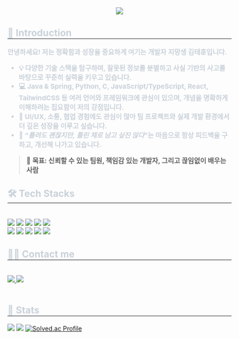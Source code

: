 <div align= "center">
    <img src="https://capsule-render.vercel.app/api?type=rounded&color=auto&height=120&text=Welcome!&animation=&fontColor=ffffff&fontSize=40" />
    </div>
    <div style="text-align: left;"> 
    <h2 style="border-bottom: 1px solid #21262d; color: #c9d1d9;"> 🔰 Introduction </h2>  
    <div style="font-weight: 700; font-size: 15px; text-align: left; color: #c9d1d9;">
      <p>안녕하세요! 저는 <strong>정확함과 성장</strong>을 중요하게 여기는 개발자 지망생 <strong>김태훈</strong>입니다.</p>
      <ul>
        <li>💡 다양한 기술 스택을 탐구하며, 잘못된 정보를 분별하고 <strong>사실 기반의 사고</strong>를 바탕으로 꾸준히 실력을 키우고 있습니다.</li>
        <li>💻 <strong>Java & Spring, Python, C, JavaScript/TypeScript, React, TailwindCSS</strong> 등 여러 언어와 프레임워크에 관심이 있으며, <strong>개념을 명확하게 이해하려는 집요함</strong>이 저의 강점입니다.</li>
        <li>🌱 <strong>UI/UX, 소통, 협업 경험</strong>에도 관심이 많아 팀 프로젝트와 실제 개발 환경에서 더 깊은 성장을 이루고 싶습니다.</li>
        <li>🎯 “<em>틀려도 괜찮지만, 틀린 채로 남고 싶진 않다</em>”는 마음으로 항상 피드백을 구하고, 개선해 나가고 있습니다.</li>
      </ul>
      <blockquote>
        📌 <strong>목표:</strong> 신뢰할 수 있는 팀원, 책임감 있는 개발자, 그리고 끊임없이 배우는 사람
      </blockquote></div> 
    </div>
    <div style="text-align: left;">
    <h2 style="border-bottom: 1px solid #21262d; color: #c9d1d9;"> 🛠️ Tech Stacks </h2> <br> 
    <div style="margin: ; text-align: left;" "text-align: left;"> <img src="https://img.shields.io/badge/C-A8B9CC?style=flat&logo=C&logoColor=white">
          <img src="https://img.shields.io/badge/Figma-F24E1E?style=flat&logo=Figma&logoColor=white">
          <img src="https://img.shields.io/badge/CSS3-1572B6?style=flat&logo=CSS3&logoColor=white">
          <img src="https://img.shields.io/badge/HTML5-E34F26?style=flat&logo=HTML5&logoColor=white">
          <img src="https://img.shields.io/badge/Java-007396?style=flat&logo=Java&logoColor=white">
          <br/><img src="https://img.shields.io/badge/Javascript-F7DF1E?style=flat&logo=Javascript&logoColor=white">
          <img src="https://img.shields.io/badge/Notion-000000?style=flat&logo=Notion&logoColor=white">
          <img src="https://img.shields.io/badge/Python-3776AB?style=flat&logo=Python&logoColor=white">
          <img src="https://img.shields.io/badge/React-61DAFB?style=flat&logo=React&logoColor=white">
          <img src="https://img.shields.io/badge/MySQL-4479A1?style=flat&logo=MySQL&logoColor=white">
          <br/></div>
    </div>
    <div style="text-align: left;">
    <h2 style="border-bottom: 1px solid #21262d; color: #c9d1d9;"> 🧑‍💻 Contact me </h2> <br> 
    <div style="text-align: left;"> <a href=https://www.instagram.com/_snqox> <img src="https://img.shields.io/badge/Instagram-E4405F?style=flat&logo=Instagram&logoColor=white&link=https://www.instagram.com/_snqox"> </a>
         <a href=https://velog.io/@ketarubot/posts> <img src="https://img.shields.io/badge/Velog-20C997?style=flat&logo=Velog&logoColor=white&link=https://velog.io/@ketarubot/posts"> </a>
          </div>  <br> 
    <div style="text-align: left;">  </div> 
    </div>
    <div style="text-align: left;"> 
    <h2 style="border-bottom: 1px solid #21262d; color: #c9d1d9;"> 🏅 Stats </h2> <div style="text-align: left;"> <img src="https://github-readme-stats.vercel.app/api?username=ketarubot&bg_color=60,4facfe,00f2fe&title_color=ffffff&text_color=ffffff"
         /> <img src="https://github-readme-stats.vercel.app/api/top-langs/?username=ketarubot&layout=compact&bg_color=60,4facfe,00f2fe&title_color=ffffff&text_color=ffffff"
           /> <a href="[https://solved.ac/ketarubot](https://solved.ac/profile/ketarubot)">
  <img src="http://mazassumnida.wtf/api/v2/generate_badge?boj=ketarubot" alt="Solved.ac Profile"/>
</a> </div>
    </div>
    

